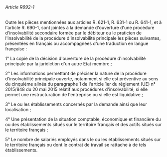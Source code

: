 ###### Article R692-1

Outre les pièces mentionnées aux articles R. 621-1, R. 631-1 ou R. 641-1, et à l'article R. 690-1, sont jointes à la demande d'ouverture d'une procédure d'insolvabilité secondaire formée par le débiteur ou le praticien de l'insolvabilité de la procédure d'insolvabilité principale les pièces suivantes, présentées en français ou accompagnées d'une traduction en langue française :

1° La copie de la décision d'ouverture de la procédure d'insolvabilité principale par la juridiction d'un autre Etat membre ;

2° Les informations permettant de préciser la nature de la procédure d'insolvabilité principale ouverte, notamment si elle est préventive au sens du cinquième alinéa du paragraphe 1 de l'article 1er du règlement (UE) n° 2015/848 du 20 mai 2015 relatif aux procédures d'insolvabilité, si elle permet une restructuration de l'entreprise ou si elle est liquidative ;

3° Le ou les établissements concernés par la demande ainsi que leur localisation ;

4° Une présentation de la situation comptable, économique et financière du ou des établissements situés sur le territoire français et des actifs situés sur le territoire français ;

5° Le nombre de salariés employés dans le ou les établissements situés sur le territoire français ou dont le contrat de travail se rattache à de tels établissements.

